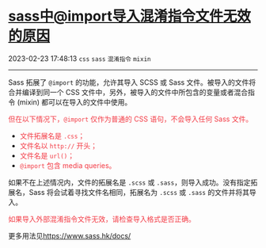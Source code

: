 # [sass中@import导入混淆指令文件无效的原因](https://blog.csdn.net/woaidouya123/article/details/108262501)
2023-02-23 17:48:13 `css` `sass` `混淆指令` `mixin`

---
<p>Sass 拓展了&nbsp;<code>@import</code>&nbsp;的功能，允许其导入 SCSS 或 Sass 文件。被导入的文件将合并编译到同一个 CSS 文件中，另外，被导入的文件中所包含的变量或者混合指令 (mixin) 都可以在导入的文件中使用。</p> 
<p><span style="color:#f33b45;">但在以下情况下，<code>@import</code>&nbsp;仅作为普通的 CSS 语句，不会导入任何 Sass 文件。</span></p> 
<ul><li><span style="color:#f33b45;">文件拓展名是&nbsp;<code>.css</code>；</span></li><li><span style="color:#f33b45;">文件名以&nbsp;<code>http://</code>&nbsp;开头；</span></li><li><span style="color:#f33b45;">文件名是&nbsp;<code>url()</code>；</span></li><li><span style="color:#f33b45;"><code>@import</code>&nbsp;包含 media queries。</span></li></ul> 
<p>如果不在上述情况内，文件的拓展名是&nbsp;<code>.scss</code>&nbsp;或&nbsp;<code>.sass</code>，则导入成功。没有指定拓展名，Sass 将会试着寻找文件名相同，拓展名为&nbsp;<code>.scss</code>&nbsp;或&nbsp;<code>.sass</code>&nbsp;的文件并将其导入。</p> 
<p><span style="color:#f33b45;">如果导入外部混淆指令文件无效，请检查导入格式是否正确。</span></p> 
<p>更多用法见<a href="https://www.sass.hk/docs/">https://www.sass.hk/docs/</a></p> 
<p>&nbsp;</p>
